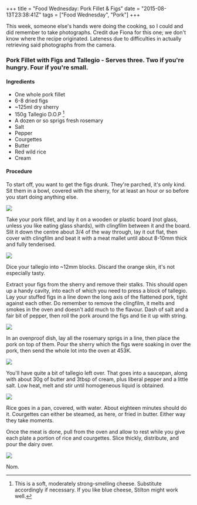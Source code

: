 +++
title = "Food Wednesday: Pork Fillet & Figs"
date = "2015-08-13T23:38:41Z"
tags = ["Food Wednesday", "Pork"]
+++

This week, someone else's hands were doing the cooking, so I could and did remember to take photographs.
Credit due Fiona for this one; we don't know where the recipe originated. Lateness due to difficulties in actually
retrieving said photographs from the camera.

### Pork Fillet with Figs and Tallegio - Serves three. Two if you're hungry. Four if you're small.

#### Ingredients

- One whole pork fillet
- 6-8 dried figs
- ~125ml dry sherry
- 150g Tallegio D.O.P [^n]
- A dozen or so sprigs fresh rosemary
- Salt
- Pepper
- Courgettes
- Butter
- Red wild rice
- Cream

#### Procedure

To start off, you want to get the figs drunk. They're parched, it's only kind. Sit them in a bowl, covered with the sherry, for at least an hour or so before you start doing anything else.

![](/images/2015/08/IMG_20150809_170449.jpg)

Take your pork fillet, and lay it on a wooden or plastic board (not glass, unless you like eating glass shards), with clingfilm between it and the board. Slit it down the centre about 3/4 of the way through, lay it out flat, then cover with clingfilm and beat it with a meat mallet until about 8-10mm thick and fully tenderised.

![](/images/2015/08/IMG_20150809_170505.jpg)

Dice your tallegio into ~12mm blocks. Discard the orange skin, it's not especially tasty.

Extract your figs from the sherry and remove their stalks. This should open up a handy cavity, into each of which you need to press a block of tallegio. Lay your stuffed figs in a line down the long axis of the flattened pork, tight against each other. Do remember to remove the clingfilm, it melts and smokes in the oven and doesn't add much to the flavour. Dash of salt and a fair bit of pepper, then roll the pork around the figs and tie it up with string.

![](/images/2015/08/IMG_20150809_170635.jpg)

In an ovenproof dish, lay all the rosemary sprigs in a line, then place the pork on top of them. Pour the sherry which the figs were soaking in over the pork, then send the whole lot into the oven at 453K.

![](/images/2015/08/IMG_20150809_171106.jpg)

You'll have quite a bit of tallegio left over. That goes into a saucepan, along with about 30g of butter and 3tbsp of cream, plus liberal pepper and a little salt. Low heat, melt and stir until homogeneous liquid is obtained.

![](/images/2015/08/IMG_20150809_171404.jpg)

Rice goes in a pan, covered, with water. About eighteen minutes should do it. Courgettes can either be steamed, as here, or fried in butter. Either way they take moments.

Once the meat is done, pull from the oven and allow to rest while you give each plate a portion of rice and courgettes. Slice thickly, distribute, and pour the dairy over.

![](/images/2015/08/IMG_20150809_180020.jpg)

Nom.

[^n]: This is a soft, moderately strong-smelling cheese. Substitute accordingly if necessary. If you like blue cheese, Stilton might work well.
